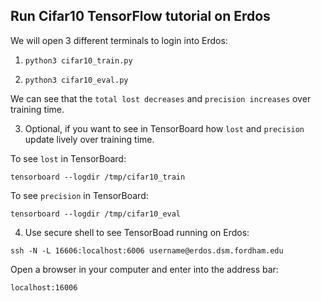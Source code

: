 
## Run Cifar10 TensorFlow tutorial on Erdos

We will open 3 different terminals to login into Erdos:

1. `python3 cifar10_train.py`

2. `python3 cifar10_eval.py`

We can see that the `total lost decreases` and `precision increases` over training time.

3. Optional, if you want to see in TensorBoard how `lost` and `precision` update lively over training time.

To see `lost` in TensorBoard:

`tensorboard --logdir /tmp/cifar10_train`

To see `precision` in TensorBoard:

`tensorboard --logdir /tmp/cifar10_eval`

4. Use secure shell to see TensorBoad running on Erdos:

`ssh -N -L 16606:localhost:6006 username@erdos.dsm.fordham.edu`

Open a browser in your computer and enter into the address bar:

`localhost:16006`
